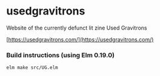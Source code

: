 # usedgravitrons
Website of the currently defunct lit zine Used Gravitrons

[https://usedgravitrons.com/](https://usedgravitrons.com/)

### Build instructions (using Elm 0.19.0)
```sh
elm make src/UG.elm
```